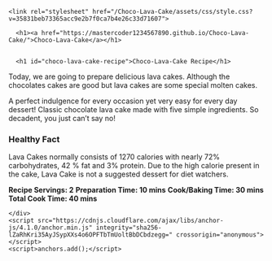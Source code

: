 <!DOCTYPE html>
<html lang="en-US">
  <head>
    <meta charset="UTF-8">
    <meta http-equiv="X-UA-Compatible" content="IE=edge">
    <meta name="viewport" content="width=device-width, initial-scale=1">

<!-- Begin Jekyll SEO tag v2.7.1 -->
<title>Choco-Lava-Cake Recipe | Choco-Lava-Cake</title>
<meta name="generator" content="Jekyll v3.9.0" />
<meta property="og:title" content="Choco-Lava-Cake Recipe" />
<meta property="og:locale" content="en_US" />
<link rel="canonical" href="https://mastercoder1234567890.github.io/Choco-Lava-Cake/" />
<meta property="og:url" content="https://mastercoder1234567890.github.io/Choco-Lava-Cake/" />
<meta property="og:site_name" content="Choco-Lava-Cake" />
<meta name="twitter:card" content="summary" />
<meta property="twitter:title" content="Choco-Lava-Cake Recipe" />
<script type="application/ld+json">
{"url":"https://mastercoder1234567890.github.io/Choco-Lava-Cake/","@type":"WebSite","headline":"Choco-Lava-Cake Recipe","name":"Choco-Lava-Cake","@context":"https://schema.org"}</script>
<!-- End Jekyll SEO tag -->

    <link rel="stylesheet" href="/Choco-Lava-Cake/assets/css/style.css?v=35831beb73365acc9e2b7f0ca7b4e26c33d71607">
  </head>
  <body>
    <div class="container-lg px-3 my-5 markdown-body">
      
      <h1><a href="https://mastercoder1234567890.github.io/Choco-Lava-Cake/">Choco-Lava-Cake</a></h1>
      

      <h1 id="choco-lava-cake-recipe">Choco-Lava-Cake Recipe</h1>
<p>Today, we are going to prepare delicious lava cakes. Although the chocolates cakes are good but lava cakes are some special molten cakes.</p>

<p>A perfect indulgence for every occasion yet very easy for every day dessert! Classic chocolate lava cake made with five simple ingredients. So decadent, you just can’t say no!</p>

<h3 id="healthy-fact">Healthy Fact</h3>
<p>Lava Cakes normally consists of 1270 calories with nearly 72% carbohydrates, 42 % fat and 3% protein. Due to the high calorie present in the cake, Lava Cake is not a suggested dessert for diet watchers.</p>

<p><strong>Recipe Servings: 2</strong>
<strong>Preparation Time: 10 mins</strong>
<strong>Cook/Baking Time: 30 mins</strong> 
<strong>Total Cook Time: 40 mins</strong></p>



      
    </div>
    <script src="https://cdnjs.cloudflare.com/ajax/libs/anchor-js/4.1.0/anchor.min.js" integrity="sha256-lZaRhKri35AyJSypXXs4o6OPFTbTmUoltBbDCbdzegg=" crossorigin="anonymous"></script>
    <script>anchors.add();</script>
    
  </body>
</html>
